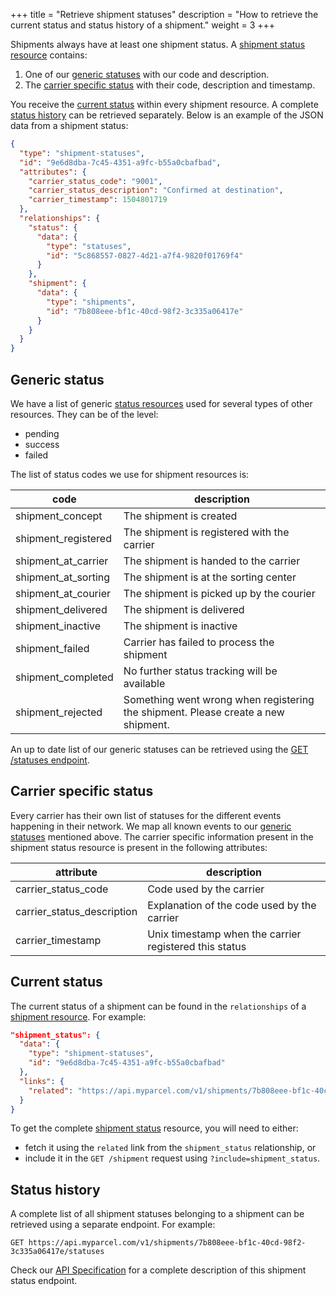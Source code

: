 +++
title = "Retrieve shipment statuses"
description = "How to retrieve the current status and status history of a shipment."
weight = 3
+++

Shipments always have at least one shipment status. A [shipment status resource](/api/resources/shipment-statuses) contains:

1. One of our [generic statuses](#generic-status) with our code and description.
2. The [carrier specific status](#carrier-specific-status) with their code, description and timestamp.

You receive the [current status](#current-status) within every shipment resource. A complete [status history](#status-history) can be retrieved separately. Below is an example of the JSON data from a shipment status:

```json
{
  "type": "shipment-statuses",
  "id": "9e6d8dba-7c45-4351-a9fc-b55a0cbafbad",
  "attributes": {
    "carrier_status_code": "9001",
    "carrier_status_description": "Confirmed at destination",
    "carrier_timestamp": 1504801719
  },
  "relationships": {
    "status": {
      "data": {
        "type": "statuses",
        "id": "5c868557-0827-4d21-a7f4-9820f01769f4"
      }
    },
    "shipment": {
      "data": {
        "type": "shipments",
        "id": "7b808eee-bf1c-40cd-98f2-3c335a06417e"
      }
    }
  }
}
```

## Generic status

We have a list of generic [status resources](/api/resources/statuses) used for several types of other resources. They can be of the level:

- pending
- success
- failed

The list of status codes we use for shipment resources is:

code                | description
------------------- | -----------
shipment_concept    | The shipment is created
shipment_registered | The shipment is registered with the carrier
shipment_at_carrier | The shipment is handed to the carrier
shipment_at_sorting | The shipment is at the sorting center
shipment_at_courier | The shipment is picked up by the courier
shipment_delivered  | The shipment is delivered
shipment_inactive   | The shipment is inactive
shipment_failed     | Carrier has failed to process the shipment
shipment_completed  | No further status tracking will be available
shipment_rejected   | Something went wrong when registering the shipment. Please create a new shipment.

An up to date list of our generic statuses can be retrieved using the [GET /statuses endpoint](https://docs.myparcel.com/api-specification/#/Statuses/get_statuses).

## Carrier specific status

Every carrier has their own list of statuses for the different events happening in their network. We map all known events to our [generic statuses](#generic-status) mentioned above. The carrier specific information present in the shipment status resource is present in the following attributes:

attribute                  | description
-------------------------- | -----------
carrier_status_code        | Code used by the carrier
carrier_status_description | Explanation of the code used by the carrier
carrier_timestamp          | Unix timestamp when the carrier registered this status

## Current status

The current status of a shipment can be found in the `relationships` of a [shipment resource](/api/resources/shipments). For example:

```json
"shipment_status": {
  "data": {
    "type": "shipment-statuses",
    "id": "9e6d8dba-7c45-4351-a9fc-b55a0cbafbad"
  },
  "links": {
    "related": "https://api.myparcel.com/v1/shipments/7b808eee-bf1c-40cd-98f2-3c335a06417e/statuses/9e6d8dba-7c45-4351-a9fc-b55a0cbafbad"
  }
}
```

To get the complete [shipment status](/api/resources/shipment-statuses) resource, you will need to either:

- fetch it using the `related` link from the `shipment_status` relationship, or
- include it in the `GET /shipment` request using `?include=shipment_status`.

## Status history

A complete list of all shipment statuses belonging to a shipment can be retrieved using a separate endpoint. For example:

```http
GET https://api.myparcel.com/v1/shipments/7b808eee-bf1c-40cd-98f2-3c335a06417e/statuses
```

Check our [API Specification](https://docs.myparcel.com/api-specification/#/Shipments/get_shipments__shipment_id__statuses) for a complete description of this shipment status endpoint.
